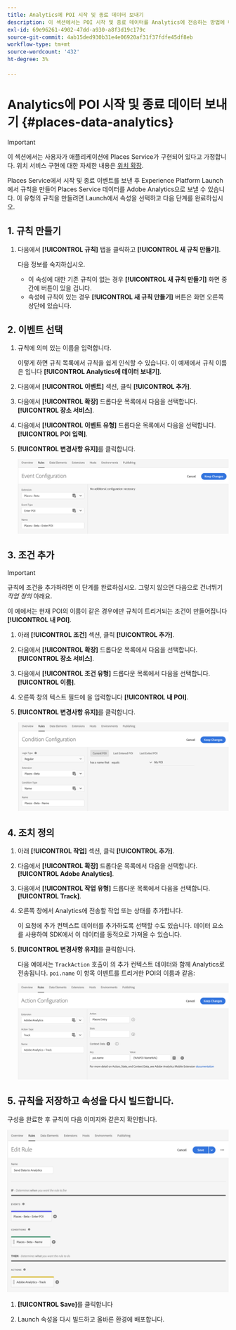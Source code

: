 ```yaml
---
title: Analytics에 POI 시작 및 종료 데이터 보내기
description: 이 섹션에서는 POI 시작 및 종료 데이터를 Analytics에 전송하는 방법에 대한 정보를 제공합니다.
exl-id: 69e96261-4902-47dd-a930-a8f3d19c179c
source-git-commit: 4ab15ded930b31e4e06920af31f37fdfe45df8eb
workflow-type: tm+mt
source-wordcount: '432'
ht-degree: 3%

---
```


# Analytics에 POI 시작 및 종료 데이터 보내기 {#places-data-analytics}


>[!IMPORTANT]
>
>이 섹션에서는 사용자가 애플리케이션에 Places Service가 구현되어 있다고 가정합니다. 위치 서비스 구현에 대한 자세한 내용은 [위치 확장](/help/places-ext-aep-sdks/places-extension/places-extension.md).

Places Service에서 시작 및 종료 이벤트를 보낸 후 Experience Platform Launch에서 규칙을 만들어 Places Service 데이터를 Adobe Analytics으로 보낼 수 있습니다. 이 유형의 규칙을 만들려면 Launch에서 속성을 선택하고 다음 단계를 완료하십시오.

## 1. 규칙 만들기

1. 다음에서 **[!UICONTROL 규칙]** 탭을 클릭하고 **[!UICONTROL 새 규칙 만들기]**.

   다음 정보를 숙지하십시오.

   * 이 속성에 대한 기존 규칙이 없는 경우 **[!UICONTROL 새 규칙 만들기]** 화면 중간에 버튼이 있을 겁니다.
   * 속성에 규칙이 있는 경우 **[!UICONTROL 새 규칙 만들기]** 버튼은 화면 오른쪽 상단에 있습니다.

## 2. 이벤트 선택

1. 규칙에 의미 있는 이름을 입력합니다.

   이렇게 하면 규칙 목록에서 규칙을 쉽게 인식할 수 있습니다. 이 예제에서 규칙 이름은 입니다 **[!UICONTROL Analytics에 데이터 보내기]**.

1. 다음에서 **[!UICONTROL 이벤트]** 섹션, 클릭 **[!UICONTROL 추가]**.

1. 다음에서 **[!UICONTROL 확장]** 드롭다운 목록에서 다음을 선택합니다. **[!UICONTROL 장소 서비스]**.

1. 다음에서 **[!UICONTROL 이벤트 유형]** 드롭다운 목록에서 다음을 선택합니다. **[!UICONTROL POI 입력]**.

1. **[!UICONTROL 변경사항 유지]**&#x200B;를 클릭합니다.

   ![&quot;이벤트 선택&quot;](/help/assets/pt-selectEvent.png)


## 3. 조건 추가

>[!IMPORTANT]
>
>규칙에 조건을 추가하려면 이 단계를 완료하십시오. 그렇지 않으면 다음으로 건너뛰기 *작업 정의* 아래요.

이 예에서는 현재 POI의 이름이 같은 경우에만 규칙이 트리거되는 조건이 만들어집니다 **[!UICONTROL 내 POI]**.

1. 아래 **[!UICONTROL 조건]** 섹션, 클릭 **[!UICONTROL 추가]**.

1. 다음에서 **[!UICONTROL 확장]** 드롭다운 목록에서 다음을 선택합니다. **[!UICONTROL 장소 서비스]**.

1. 다음에서 **[!UICONTROL 조건 유형]** 드롭다운 목록에서 다음을 선택합니다. **[!UICONTROL 이름]**.

1. 오른쪽 창의 텍스트 필드에 을 입력합니다 **[!UICONTROL 내 POI]**.

1. **[!UICONTROL 변경사항 유지]**&#x200B;를 클릭합니다.

   ![&quot;조건 설정&quot;](/help/assets/pt-setCondition.png)


## 4. 조치 정의

1. 아래 **[!UICONTROL 작업]** 섹션, 클릭 **[!UICONTROL 추가]**.

1. 다음에서 **[!UICONTROL 확장]** 드롭다운 목록에서 다음을 선택합니다. **[!UICONTROL Adobe Analytics]**.

1. 다음에서 **[!UICONTROL 작업 유형]** 드롭다운 목록에서 다음을 선택합니다. **[!UICONTROL Track]**.

1. 오른쪽 창에서 Analytics에 전송할 작업 또는 상태를 추가합니다.

   이 요청에 추가 컨텍스트 데이터를 추가하도록 선택할 수도 있습니다. 데이터 요소를 사용하여 SDK에서 이 데이터를 동적으로 가져올 수 있습니다.

1. **[!UICONTROL 변경사항 유지]**&#x200B;를 클릭합니다.

   다음 예에서는 `TrackAction` 호출이 의 추가 컨텍스트 데이터와 함께 Analytics로 전송됩니다. `poi.name` 이 항목 이벤트를 트리거한 POI의 이름과 같음:

   ![&quot;작업 설정&quot;](/help/assets/pt-setAction.png)

## 5. 규칙을 저장하고 속성을 다시 빌드합니다.

구성을 완료한 후 규칙이 다음 이미지와 같은지 확인합니다.

![&quot;규칙이 만들어짐&quot;](/help/assets/pt-ruleComplete.png)

1. **[!UICONTROL Save]**&#x200B;를 클릭합니다

1. Launch 속성을 다시 빌드하고 올바른 환경에 배포합니다.
